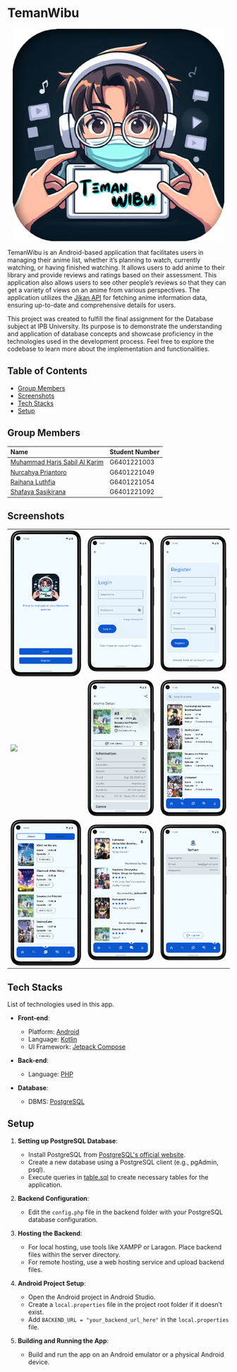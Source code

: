 # TemanWibu

<div align="center">
  <img src="https://github.com/harissabil/TemanWibu/blob/main/assets/logo/teman_wibu.png" width="480" alt="Centered Image">
</div>

TemanWibu is an Android-based application that facilitates users in managing their anime list, whether it’s planning to watch, currently watching, or having finished watching. It allows users to add anime to their library and provide reviews and ratings based on their assessment. This application also allows users to see other people’s reviews so that they can get a variety of views on an anime from various perspectives. The application utilizes the [Jikan API](https://github.com/jikan-me/jikan) for fetching anime information data, ensuring up-to-date and comprehensive details for users.

This project was created to fulfill the final assignment for the Database subject at IPB University. Its purpose is to demonstrate the understanding and application of database concepts and showcase proficiency in the technologies used in the development process. Feel free to explore the codebase to learn more about the implementation and functionalities.

## Table of Contents
- [Group Members](#group-members)
- [Screenshots](#screenshots)
- [Tech Stacks](#tech-stacks)
- [Setup](#setup)

## Group Members
| Name | Student Number |
| :-------- | :------- | 
[Muhammad Haris Sabil Al Karim](https://github.com/harissabil) | G6401221003 |
[Nurcahya Priantoro](https://github.com/Cahyo23042004)| G6401221049 |
[Raihana Luthfia](https://github.com/raihanaluthfia)| G6401221054 |
[Shafaya Sasikirana](https://www.github.com/fayyaas)| G6401221092 |

## Screenshots
<table>
  <tbody>
    <tr>
      <td><img src="assets/screenshot/welcome.png?raw=true"/></td>
      <td><img src="assets/screenshot/login.png?raw=true"/></td>
      <td><img src="assets/screenshot/register.png?raw=true"/></td>
    </tr>
    <tr>
      <td><img src="assets/screenshot/home.png?raw=true"/></td>
      <td><img src="assets/screenshot/detail.png?raw=true"/></td>
      <td><img src="assets/screenshot/search.png?raw=true"/></td>
    </tr>
    <tr>
      <td><img src="assets/screenshot/library.png?raw=true"/></td>
      <td><img src="assets/screenshot/forum.png?raw=true"/></td>
      <td><img src="assets/screenshot/profile.png?raw=true"/></td>
    </tr>
  </tbody>
</table>

## Tech Stacks
List of technologies used in this app.

- **Front-end**:
  - Platform: [Android](https://developer.android.com/)
  - Language: [Kotlin](https://kotlinlang.org/)
  - UI Framework: [Jetpack Compose](https://developer.android.com/jetpack/compose)

- **Back-end**:
  - Language: [PHP](https://www.php.net/)

- **Database**:
  - DBMS: [PostgreSQL](https://www.postgresql.org/)

## Setup
1. **Setting up PostgreSQL Database**:
   - Install PostgreSQL from [PostgreSQL's official website](https://www.postgresql.org/).
   - Create a new database using a PostgreSQL client (e.g., pgAdmin, psql).
   - Execute queries in [table.sql](./sql/table.sql) to create necessary tables for the application.

2. **Backend Configuration**:
   - Edit the `config.php` file in the backend folder with your PostgreSQL database configuration.

3. **Hosting the Backend**:
   - For local hosting, use tools like XAMPP or Laragon. Place backend files within the server directory.
   - For remote hosting, use a web hosting service and upload backend files.

4. **Android Project Setup**:
   - Open the Android project in Android Studio.
   - Create a `local.properties` file in the project root folder if it doesn’t exist.
   - Add `BACKEND_URL = "your_backend_url_here"` in the `local.properties` file.

5. **Building and Running the App**:
   - Build and run the app on an Android emulator or a physical Android device.
